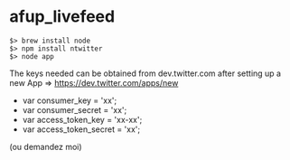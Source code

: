 afup_livefeed
=============

    $> brew install node
    $> npm install ntwitter
    $> node app


The keys needed can be obtained from dev.twitter.com after setting up a new App => https://dev.twitter.com/apps/new

* var consumer_key = 'xx';
* var consumer_secret = 'xx';
* var access_token_key = 'xx-xx';
* var access_token_secret = 'xx';

(ou demandez moi)